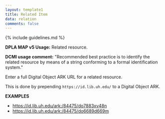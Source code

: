 ```yaml
---
layout: template1
title: Related Item
data: relation
comments: false
---
```


{% include guidelines.md %}

**DPLA MAP v5 Usage:** Related resource.

**DCMI usage comment:** "Recommended best practice is to identify the related resource by means of a string conforming to a formal identification system."

Enter a full Digital Object ARK URL for a related resource.

This is done by prepending `https://id.lib.uh.edu/` to a Digital Object ARK.

__EXAMPLES__
- https://id.lib.uh.edu/ark:/84475/do7883xv48n
- https://id.lib.uh.edu/ark:/84475/do6689d669m
